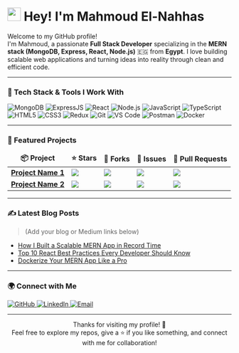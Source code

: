 <h1><img src="https://emojis.slackmojis.com/emojis/images/1531849430/4246/blob-sunglasses.gif" width="30"/> Hey! I'm Mahmoud El-Nahhas</h1>

<p>Welcome to my GitHub profile!<br/>
I'm Mahmoud, a passionate <b>Full Stack Developer</b> specializing in the <b>MERN stack (MongoDB, Express, React, Node.js)</b> 🇪🇬 from <b>Egypt</b>. 
I love building scalable web applications and turning ideas into reality through clean and efficient code.</p>

---

### 🚀 Tech Stack & Tools I Work With

<p>
  <img alt="MongoDB" src="https://img.shields.io/badge/-MongoDB-13aa52?style=flat-square&logo=mongodb&logoColor=white" />
  <img alt="ExpressJS" src="https://img.shields.io/badge/-Express.js-000000?style=flat-square&logo=express&logoColor=white" />
  <img alt="React" src="https://img.shields.io/badge/-React-45b8d8?style=flat-square&logo=react&logoColor=white" />
  <img alt="Node.js" src="https://img.shields.io/badge/-Node.js-43853d?style=flat-square&logo=node.js&logoColor=white" />
  <img alt="JavaScript" src="https://img.shields.io/badge/-JavaScript-F7DF1E?style=flat-square&logo=javascript&logoColor=black" />
  <img alt="TypeScript" src="https://img.shields.io/badge/-TypeScript-007ACC?style=flat-square&logo=typescript&logoColor=white" />
  <img alt="HTML5" src="https://img.shields.io/badge/-HTML5-E34F26?style=flat-square&logo=html5&logoColor=white" />
  <img alt="CSS3" src="https://img.shields.io/badge/-CSS3-1572B6?style=flat-square&logo=css3&logoColor=white" />
  <img alt="Redux" src="https://img.shields.io/badge/-Redux-764ABC?style=flat-square&logo=redux&logoColor=white" />
  <img alt="Git" src="https://img.shields.io/badge/-Git-F05032?style=flat-square&logo=git&logoColor=white" />
  <img alt="VS Code" src="https://img.shields.io/badge/-VS_Code-007ACC?style=flat-square&logo=visual-studio-code&logoColor=white" />
  <img alt="Postman" src="https://img.shields.io/badge/-Postman-FF6C37?style=flat-square&logo=postman&logoColor=white" />
  <img alt="Docker" src="https://img.shields.io/badge/-Docker-46a2f1?style=flat-square&logo=docker&logoColor=white" />
</p>

---

### 📂 Featured Projects

<table>
  <thead align="center">
    <tr>
      <td><b>📦 Project</b></td>
      <td><b>⭐ Stars</b></td>
      <td><b>🍴 Forks</b></td>
      <td><b>🐛 Issues</b></td>
      <td><b>🔧 Pull Requests</b></td>
    </tr>
  </thead>
  <tbody>
    <tr>
      <td><a href="https://github.com/mahmoudnahhas/your-project-1"><b>Project Name 1</b></a></td>
      <td><img src="https://img.shields.io/github/stars/mahmoudnahhas/your-project-1?style=flat-square" /></td>
      <td><img src="https://img.shields.io/github/forks/mahmoudnahhas/your-project-1?style=flat-square" /></td>
      <td><img src="https://img.shields.io/github/issues/mahmoudnahhas/your-project-1?style=flat-square" /></td>
      <td><img src="https://img.shields.io/github/issues-pr/mahmoudnahhas/your-project-1?style=flat-square" /></td>
    </tr>
    <tr>
      <td><a href="https://github.com/mahmoudnahhas/your-project-2"><b>Project Name 2</b></a></td>
      <td><img src="https://img.shields.io/github/stars/mahmoudnahhas/your-project-2?style=flat-square" /></td>
      <td><img src="https://img.shields.io/github/forks/mahmoudnahhas/your-project-2?style=flat-square" /></td>
      <td><img src="https://img.shields.io/github/issues/mahmoudnahhas/your-project-2?style=flat-square" /></td>
      <td><img src="https://img.shields.io/github/issues-pr/mahmoudnahhas/your-project-2?style=flat-square" /></td>
    </tr>
  </tbody>
</table>

---

### ✍ Latest Blog Posts
> (Add your blog or Medium links below)

- [How I Built a Scalable MERN App in Record Time](https://your-blog-link.com)
- [Top 10 React Best Practices Every Developer Should Know](https://your-blog-link.com)
- [Dockerize Your MERN App Like a Pro](https://your-blog-link.com)

---

### 🌍 Connect with Me

<p>
  <a href="https://github.com/mahmoudnahhas" target="_blank">
    <img alt="GitHub" src="https://img.shields.io/badge/github-%2312100E.svg?&style=for-the-badge&logo=github&logoColor=white" />
  </a>
  <a href="https://www.linkedin.com/in/mahmoudnahhas" target="_blank">
    <img alt="LinkedIn" src="https://img.shields.io/badge/linkedin-%230077B5.svg?&style=for-the-badge&logo=linkedin&logoColor=white" />
  </a>
  <a href="mailto:your.email@example.com">
    <img alt="Email" src="https://img.shields.io/badge/email-D14836?style=for-the-badge&logo=gmail&logoColor=white" />
  </a>
</p>

---

<p align="center">Thanks for visiting my profile! 🚀<br/>Feel free to explore my repos, give a ⭐ if you like something, and connect with me for collaboration!</p>
